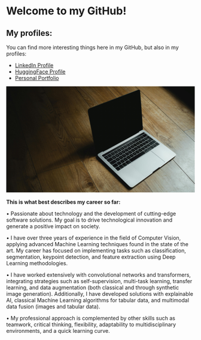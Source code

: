 <!--
**Dani-97/Dani-97** is a ✨ _special_ ✨ repository because its `README.md` (this file) appears on your GitHub profile.

Here are some ideas to get you started:

- 🔭 I’m currently working on ...
- 🌱 I’m currently learning ...
- 👯 I’m looking to collaborate on ...
- 🤔 I’m looking for help with ...
- 💬 Ask me about ...
- 📫 How to reach me: ...
- 😄 Pronouns: ...
- ⚡ Fun fact: ...
-->
# Welcome to my GitHub!

## My profiles:

You can find more interesting things here in my GitHub, but also in my profiles: 

- <a href="https://www.linkedin.com/in/daniel-iglesias-moris/">LinkedIn Profile</a>
- <a href="https://huggingface.co/DanielIglesias97">HuggingFace Profile</a>
- <a href="https://dani-97.github.io/">Personal Portfolio</a>

<img src="pexels-nickoloui-2506947.jpg"></img>

**This is what best describes my career so far:**

• Passionate about technology and the development of cutting-edge software solutions. My goal is to drive technological innovation and generate a positive impact on society.

• I have over three years of experience in the field of Computer Vision, applying advanced Machine Learning techniques found in the state of the art. My career has focused on implementing tasks such as classification, segmentation, keypoint detection, and feature extraction using Deep Learning methodologies.

• I have worked extensively with convolutional networks and transformers, integrating strategies such as self-supervision, multi-task learning, transfer learning, and data augmentation (both classical and through synthetic image generation). Additionally, I have developed solutions with explainable AI, classical Machine Learning algorithms for tabular data, and multimodal data fusion (images and tabular data).

• My professional approach is complemented by other skills such as teamwork, critical thinking, flexibility, adaptability to multidisciplinary environments, and a quick learning curve.
